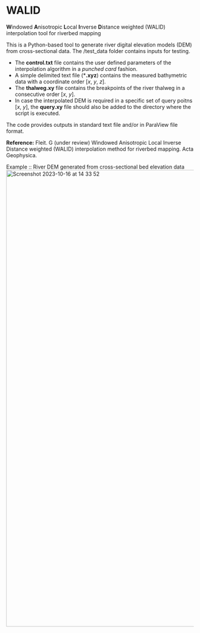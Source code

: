 # WALID
**W**indowed **A**nisotropic **L**ocal **I**nverse **D**istance weighted (WALID) interpolation tool for riverbed mapping

This is a Python-based tool to generate river digital elevation models (DEM) from cross-sectional data.
The /test_data folder contains inputs for testing.

- The **control.txt** file contains the user defined parameters of the interpolation algorithm in a _punched card_ fashion.
- A simple delimited text file (***.xyz**) contains the measured bathymetric data with a coordinate order [_x_, _y_, _z_].
- The **thalweg.xy** file contains the breakpoints of the river thalweg in a consecutive order [_x_, _y_].
- In case the interpolated DEM is required in a specific set of query poitns [_x_, _y_], the **query.xy** file should also be added to the directory where the script is executed.

The code provides outputs in standard text file and/or in ParaView file format.

**Reference:** Fleit. G (under review) Windowed Anisotropic Local Inverse Distance weighted (WALID) interpolation method for riverbed mapping. Acta Geophysica.

Example :: River DEM generated from cross-sectional bed elevation data
<img width="1227" alt="Screenshot 2023-10-16 at 14 33 52" src="https://github.com/fleitgabor/WALID/assets/49308041/a5a6b49e-de30-4a4c-b915-d073907334b0">
